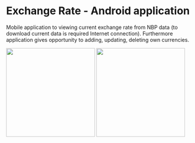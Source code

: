 # Exchange Rate - Android application

Mobile application to viewing current exchange rate from NBP data (to download current data is required Internet connection). Furthermore application gives opportunity to adding, updating, deleting own currencies. 

<img src="https://user-images.githubusercontent.com/25122911/46469703-7d101400-c7d4-11e8-8b9e-45e1d72fffc3.png" width="240" heigth="480">  <img src="https://user-images.githubusercontent.com/25122911/46469981-59999900-c7d5-11e8-90ea-a64905db7740.png" width="240" heigth="480">
